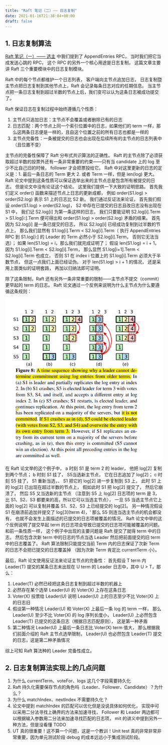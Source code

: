 ```yaml
---
title: "Raft 笔记（二）—— 日志复制"
date: 2021-01-16T21:38:04+08:00
draft: false
---
```


## 1. 日志复制算法

[Raft 笔记（一）—— 选主](https://coderatwork.cn/posts/notes-on-raft-1/) 中我们提到了 AppendEntries RPC，
当时我们把它当成发送心跳的 RPC，
这个 RPC 的另外一个核心用途是日志复制，
这篇文章主要讲 Raft 三个重要模块中的日志复制模块。

Raft 中的每个节点都维护一个日志列表，
客户端向主节点追加日志，
日志复制暨主节点把日志复制到其他节点上，Raft 会记录每条日志对应的任期信息。
当主节点把一条日志复制到超过半数的节点上后，我们变可以认为这条日志被成功提交了。

Raft 保证日志在复制过程中始终遵循几个性质：

1. 主节点只追加日志：主节点不会覆盖或者删除已有的日志
2. 日志匹配：两个节点上同一个索引位置中的日志，如果他们的 term 一样，那么这两条日志便是一样的，且自这个位置之前的所有日志也都是一样的
3. 主节点完备性：一条被提交的日志也会出现在后续所有的主节点的日志列表中（且位置不变）

主节点的完备性保障了 Raft 分布式共识算法的正确性。
Raft 的主节点除了必须获取超过半数的投票外还有一条非常重要的约束——只有当 candidate 上的 log 至少不比自己旧的时候，
follower 才会把票投给它。
Raft 中对这里更新的日志的定义是：1. 最后一条日志的 Term 更大 2. 或者 Term 一样，但是 len(log) 更大。
Raft 论文中提到这条性质可以保证选举出来的主节点总是包含所有被提交的日志。
但是论文中没有论证这个结论。
这里我们提供一下大致的证明思路。
首先我们定义 order() 函数来描述节点上日志的更新成都，
例如 order(S1.log) > order(S2.log) 表示 S1 上的日志比 S2 新。
我们通过反证法来论证，
首先我们假设 order(S1.log) > order(S2.log)，
S2 中存在已提交的日志且改日志没有出现在 S1 中，
我们记 S2.log[i] 为第一条这样的日志，
我们只要能证明 S2.log[i].Term > S1.log[i:].Term 便可得出和 order(S1.log) > order(S2.log) 矛盾的结果。
首先因为 S2.log[i] 是一条已提交的日志，
所以 S2.log[i] 已经成功复制到过半数的节点上，
那么我们显然有 S1.log[i].Term < S2.log[i].Term（
执行 AppendEntries RPC 到 S1.log[i:] 的 Leader 的 Term 必然小于 S2.log[i].Term，
否则它无法当选）；
如果 len(S1.log) = i，那么我们就完成证明了；
假设 len(S1.log) = i + 1，
因为 S1.log[i].Term < S2.log[i].Term，
那么显然 S1.log[i+1].Term < S2.log[i].Term 也成立，
否则 S1 在 index i 位置上的 S1.log[i].Term 必须大于半数节点，
但这一点我们上面已经证伪。
对于 len(S1.log) > i + 1 的情况，
还是采用上面类似的证明套路，
再加以归纳法即可证明。

除了这条限制，Raft 还有另外一条非常重要的限制——主节点不提交（commit）更早起的 term 的日志。
Raft 论文通过一个反例来说明为什么主节点为什么要遵循这条规则：

![Raft 日志覆盖](/images/raft/log_commit_term.png)

在 Raft 论文举的这个例子中，
a 时刻 S1 是 term 2 的 leader，
他把 log[2] 复制到两个节点；
b 时刻 S1 挂了，
S5当选新主节点，
它在日志追加了 log[2]；
c 时刻 S5 挂了，
S1 重新当选，、
S1 把它的 log[2] 进一步复制到 S3 上，
此时 S1 上的 log[2] 已出现在超过半数的节点上，
假如此时 S1 把 log[2] 提交了，
然后它崩溃了，
然后 S5 又当选新的主节点
（注意到 S5 上 log[2] 日志项的 term 是 3，
比 S1、S2、S3 都要来的高，所以它可以当选主节点），
一旦 S5 当选主节点它上面的 log[2] 可以复制并覆盖 S1、S2、S3 上已经提交的 log[2]。
另一种情况假设 S1 在崩溃前追加并提交了 log[3](term 4)，‘
那么 S5 则连当选主节点的机会都没有，
也就不会发生上面描述的已提交的日志项被覆盖的情况。
Raft 论文中举的这个反例说明了提交早起 term 的日志项会导致已提交的日志项可能被覆盖的问题。
和前一条性质一样，
这个例子中出现的主要问题是 Raft 提交了就得 term 中的日志，
然后包含次新 term 中的日志的节点当选 Leader 然后把前面提交的旧 term 中的日志覆盖了。
Raft 算法限制只能提交当前 Term 内的日志保证了次新 Term 的日志不会把已提交的日志覆盖掉
（因为次新 Term 肯定比 currentTerm 小）。


最后，Raft 论文使用反证法来论证主节点的完备性：
首先假设 T term 内 Leader(T) 提交的某条日志未出现在 U term 的 Leader 日志中，其中 U > T，那么：

1. Leader(T) 必然已经把这条日志复制到超过半数的机器上
2. 必然存在某个选举 Leader(U) 的 Voter(X) 上存在这条日志
3. Voter(X)  投票给 Leader(U) 说明 Leader(U) 上的日志至少不比 Voter(X) 上的日志旧
4. 假设第一种情况 Leader(U) 和 Voter(X) 上最后一条 log 的 term 一样，
那么 Leader(U) 至少不比 Voter(X) 的 log 序列长度小，
Leader(U) 上必然包含 Leader(T) 已提交的这条日志（根据日志匹配原则），
这是第一种矛盾
5. 第二种情况 Leader(U) 上最后一条日志比 Voter(X) term 值大，
那么根据我们前面介绍的 Raft 主节点选举限制，
Leader(U) 也必然包含 Leader(T) 提交的日志，这是第二种矛盾情况

综上可知 Raft 算法种的 Leader 完备性成立。

## 2. 日志复制算法实现上的几点问题

1. 为什么 currentTerm、voteFor、logs 这几个字段需要持久化
2. Raft 持久化需要保存节点的角色吗（Leader、Follower、Candidate）？为什么？
3. 为什么 matchIndex、nextIndex 不需要持久化？
4. 论文中提到 matchIndex 的匹配可以优化但是没说具体如何优化，
实现中可以采用二分法寻找上确界的方法来加速寻找，
Follower 和 Leader 两边都可以根据输入参数用二分法来加速寻找匹配的日志项，
mit 的讲义中提到另外一种方法，但是没看懂 TODO
4. UT 真的很重要！这不算一个问题，这是一个教训！Unit test 真的非常非常非常重要，因为单元测试阶段 debug 的成本远远小于集成测试阶段。